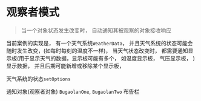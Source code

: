 # 观察者模式

> 当一个对象状态发生改变时， 自动通知其被观察的对象接收响应

当前案例的实现是， 有一个天气系统`WeatherData`， 并且天气系统的状态可能会随时发生改变，(如每时每刻的温度不一样)， 当天气状态改变时， 都需要通知显示板(用于显示天气的数据，显示板可能有多个， 如温度显示板， 气压显示板， )显示数据， 并且后期可能新增或移除某个显示板，


天气系统的状态`setOptions`

通知对象(观察者对象) `BugaolanOne`, `BugaolanTwo`  布告栏